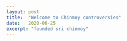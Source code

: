 ```yaml
---
layout: post
title:  "Welcome to Chinmoy controversies"
date:   2020-06-25
excerpt: "founded sri chinmoy"
---
```

